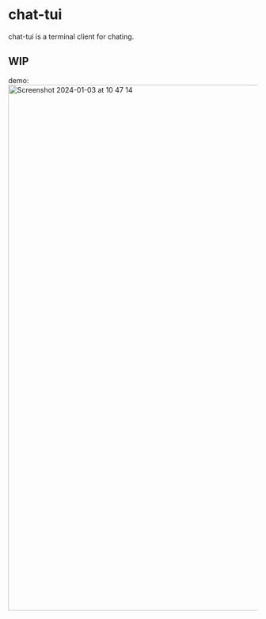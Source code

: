 # chat-tui
chat-tui is a terminal client for chating.

## WIP
demo:
<img width="1063" alt="Screenshot 2024-01-03 at 10 47 14" src="https://github.com/DriedYellowPeach/chat-tui/assets/49219666/482bae50-6080-465c-a12c-2aff0d0b0323">
